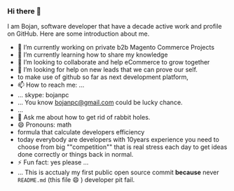 ### Hi there 👋

I am Bojan, software developer that have a decade active work and profile on GitHub. 
Here are some introduction about me.

- 🔭 I’m currently working on private b2b Magento Commerce Projects 
- 🌱 I’m currently learning how to share my knowledge
- 👯 I’m looking to collaborate and help eCommerce to grow together  
- 🤔 I’m looking for help on new leads that we can prove our self.
- to make use of github so far as next development platform,
- 📫 How to reach me: ... 
- ... skype: bojanpc
- ... You know bojanpc@gmail.com could be lucky chance. 
- ...  
- 💬 Ask me about how to get rid of rabbit holes.
- 😄 Pronouns: math 
-   formula that calculate developers efficiency   
-   today everybody are developers with 10years experience 
    you need to choose from big ""competition"" that is real
    stress each day to get ideas done 
    correctly or things back in normal.
- ⚡ Fun fact: yes please ...
- ... This is acctualy my first public open source commit
**because** never `README.md` (this file 😄 ) developer pit fail.

